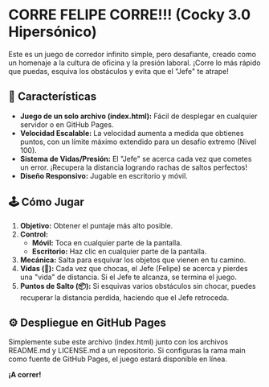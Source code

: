 # **CORRE FELIPE CORRE\!\!\! (Cocky 3.0 Hipersónico)**

Este es un juego de corredor infinito simple, pero desafiante, creado como un homenaje a la cultura de oficina y la presión laboral. ¡Corre lo más rápido que puedas, esquiva los obstáculos y evita que el "Jefe" te atrape\!

## **🚀 Características**

* **Juego de un solo archivo (index.html):** Fácil de desplegar en cualquier servidor o en GitHub Pages.  
* **Velocidad Escalable:** La velocidad aumenta a medida que obtienes puntos, con un límite máximo extendido para un desafío extremo (Nivel 100).  
* **Sistema de Vidas/Presión:** El "Jefe" se acerca cada vez que cometes un error. ¡Recupera la distancia logrando rachas de saltos perfectos\!  
* **Diseño Responsivo:** Jugable en escritorio y móvil.

## **🕹️ Cómo Jugar**

1. **Objetivo:** Obtener el puntaje más alto posible.  
2. **Control:**  
   * **Móvil:** Toca en cualquier parte de la pantalla.  
   * **Escritorio:** Haz clic en cualquier parte de la pantalla.  
3. **Mecánica:** Salta para esquivar los objetos que vienen en tu camino.  
4. **Vidas (💩):** Cada vez que chocas, el Jefe (Felipe) se acerca y pierdes una "vida" de distancia. Si el Jefe te alcanza, se termina el juego.  
5. **Puntos de Salto (📦):** Si esquivas varios obstáculos sin chocar, puedes recuperar la distancia perdida, haciendo que el Jefe retroceda.

## **⚙️ Despliegue en GitHub Pages**

Simplemente sube este archivo (index.html) junto con los archivos README.md y LICENSE.md a un repositorio. Si configuras la rama main como fuente de GitHub Pages, el juego estará disponible en línea.

**¡A correr\!**